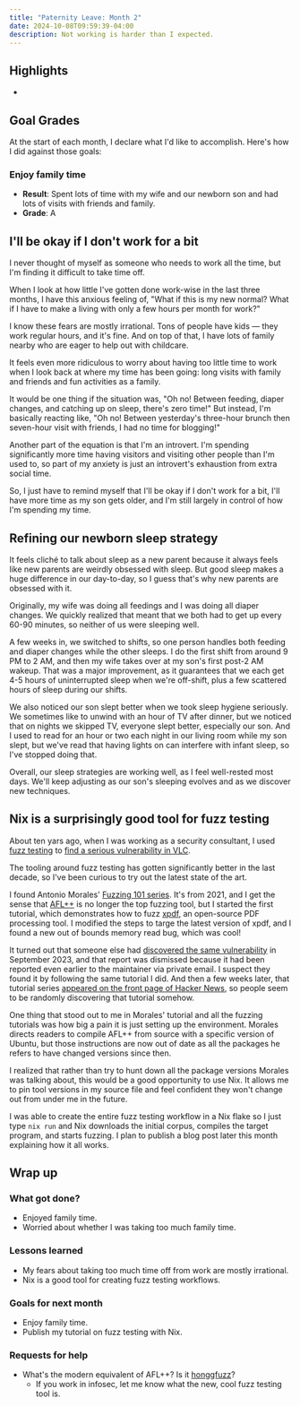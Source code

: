 ```yaml
---
title: "Paternity Leave: Month 2"
date: 2024-10-08T09:59:39-04:00
description: Not working is harder than I expected.
---
```


## Highlights

-

## Goal Grades

At the start of each month, I declare what I'd like to accomplish. Here's how I did against those goals:

### Enjoy family time

- **Result**: Spent lots of time with my wife and our newborn son and had lots of visits with friends and family.
- **Grade**: A

## I'll be okay if I don't work for a bit

I never thought of myself as someone who needs to work all the time, but I'm finding it difficult to take time off.

When I look at how little I've gotten done work-wise in the last three months, I have this anxious feeling of, "What if this is my new normal? What if I have to make a living with only a few hours per month for work?"

I know these fears are mostly irrational. Tons of people have kids &mdash; they work regular hours, and it's fine. And on top of that, I have lots of family nearby who are eager to help out with childcare.

It feels even more ridiculous to worry about having too little time to work when I look back at where my time has been going: long visits with family and friends and fun activities as a family.

It would be one thing if the situation was, "Oh no! Between feeding, diaper changes, and catching up on sleep, there's zero time!" But instead, I'm basically reacting like, "Oh no! Between yesterday's three-hour brunch then seven-hour visit with friends, I had no time for blogging!"

Another part of the equation is that I'm an introvert. I'm spending significantly more time having visitors and visiting other people than I'm used to, so part of my anxiety is just an introvert's exhaustion from extra social time.

So, I just have to remind myself that I'll be okay if I don't work for a bit, I'll have more time as my son gets older, and I'm still largely in control of how I'm spending my time.

## Refining our newborn sleep strategy

It feels cliché to talk about sleep as a new parent because it always feels like new parents are weirdly obsessed with sleep. But good sleep makes a huge difference in our day-to-day, so I guess that's why new parents are obsessed with it.

Originally, my wife was doing all feedings and I was doing all diaper changes. We quickly realized that meant that we both had to get up every 60-90 minutes, so neither of us were sleeping well.

A few weeks in, we switched to shifts, so one person handles both feeding and diaper changes while the other sleeps. I do the first shift from around 9 PM to 2 AM, and then my wife takes over at my son's first post-2 AM wakeup. That was a major improvement, as it guarantees that we each get 4-5 hours of uninterrupted sleep when we're off-shift, plus a few scattered hours of sleep during our shifts.

We also noticed our son slept better when we took sleep hygiene seriously. We sometimes like to unwind with an hour of TV after dinner, but we noticed that on nights we skipped TV, everyone slept better, especially our son. And I used to read for an hour or two each night in our living room while my son slept, but we've read that having lights on can interfere with infant sleep, so I've stopped doing that.

Overall, our sleep strategies are working well, as I feel well-rested most days. We'll keep adjusting as our son's sleeping evolves and as we discover new techniques.

## Nix is a surprisingly good tool for fuzz testing

About ten yars ago, when I was working as a security consultant, I used [fuzz testing](https://en.wikipedia.org/wiki/Fuzzing) to [find a serious vulnerability in VLC](https://www.nccgroup.com/us/research-blog/fuzzing-rtsp-to-discover-an-exploitable-vulnerability-in-vlc/).

The tooling around fuzz testing has gotten significantly better in the last decade, so I've been curious to try out the latest state of the art.

I found Antonio Morales' [Fuzzing 101 series](https://github.com/antonio-morales/Fuzzing101). It's from 2021, and I get the sense that [AFL++](https://github.com/AFLplusplus/AFLplusplus) is no longer the top fuzzing tool, but I started the first tutorial, which demonstrates how to fuzz [xpdf](https://www.xpdfreader.com/), an open-source PDF processing tool. I modified the steps to targe the latest version of xpdf, and I found a new out of bounds memory read bug, which was cool!

It turned out that someone else had [discovered the same vulnerability](https://forum.xpdfreader.com/viewtopic.php?t=44009) in September 2023, and that report was dismissed because it had been reported even earlier to the maintainer via private email. I suspect they found it by following the same tutorial I did. And then a few weeks later, that tutorial series [appeared on the front page of Hacker News](https://news.ycombinator.com/item?id=41747979), so people seem to be randomly discovering that tutorial somehow.

One thing that stood out to me in Morales' tutorial and all the fuzzing tutorials was how big a pain it is just setting up the environment. Morales directs readers to compile AFL++ from source with a specific version of Ubuntu, but those instructions are now out of date as all the packages he refers to have changed versions since then.

I realized that rather than try to hunt down all the package versions Morales was talking about, this would be a good opportunity to use Nix. It allows me to pin tool versions in my source file and feel confident they won't change out from under me in the future.

I was able to create the entire fuzz testing workflow in a Nix flake so I just type `nix run` and Nix downloads the initial corpus, compiles the target program, and starts fuzzing. I plan to publish a blog post later this month explaining how it all works.

## Wrap up

### What got done?

- Enjoyed family time.
- Worried about whether I was taking too much family time.

### Lessons learned

- My fears about taking too much time off from work are mostly irrational.
- Nix is a good tool for creating fuzz testing workflows.

### Goals for next month

- Enjoy family time.
- Publish my tutorial on fuzz testing with Nix.

### Requests for help

- What's the modern equivalent of AFL++? Is it [honggfuzz](https://github.com/google/honggfuzz)?
  - If you work in infosec, let me know what the new, cool fuzz testing tool is.
